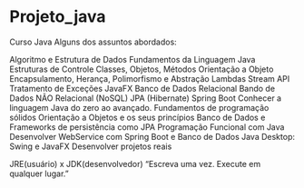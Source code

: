 # Projeto_java
Curso Java
Alguns dos assuntos abordados:

Algoritmo e Estrutura de Dados
Fundamentos da Linguagem Java
Estruturas de Controle
Classes, Objetos, Métodos
Orientação a Objeto
Encapsulamento, Herança, Polimorfismo e Abstração
Lambdas
Stream API
Tratamento de Exceções
JavaFX
Banco de Dados Relacional
Bando de Dados NÃO Relacional (NoSQL)
JPA (Hibernate)
Spring Boot
Conhecer a linguagem Java do zero ao avançado.
Fundamentos de programação sólidos
Orientação a Objetos e os seus princípios
Banco de Dados e Frameworks de persistência como JPA
Programação Funcional com Java
Desenvolver WebService com Spring Boot e Banco de Dados
Java Desktop: Swing e JavaFX
Desenvolver projetos reais


JRE(usuário) x JDK(desenvolvedor)
“Escreva uma vez. Execute em qualquer lugar.”

